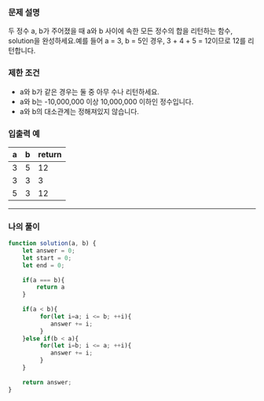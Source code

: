 ### **문제 설명**

두 정수 a, b가 주어졌을 때 a와 b 사이에 속한 모든 정수의 합을 리턴하는 함수, solution을 완성하세요.예를 들어 a = 3, b = 5인 경우, 3 + 4 + 5 = 12이므로 12를 리턴합니다.

### 제한 조건

- a와 b가 같은 경우는 둘 중 아무 수나 리턴하세요.
- a와 b는 -10,000,000 이상 10,000,000 이하인 정수입니다.
- a와 b의 대소관계는 정해져있지 않습니다.

### 입출력 예

| a | b | return |
| --- | --- | --- |
| 3 | 5 | 12 |
| 3 | 3 | 3 |
| 5 | 3 | 12 |

---

### 나의 풀이

```javascript
function solution(a, b) {
    let answer = 0;
    let start = 0;
    let end = 0; 
    
    if(a === b){
        return a
    }
    
    if(a < b){
         for(let i=a; i <= b; ++i){
            answer += i;
         }
    }else if(b < a){
         for(let i=b; i <= a; ++i){
            answer += i;
         }
    }
    
    return answer;
}
```